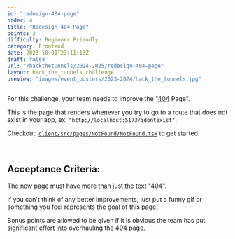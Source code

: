 ```yaml
---
id: "redesign-404-page"
order: 4
title: "Redesign 404 Page"
points: 3
difficulty: Beginner Friendly
category: Frontend
date: 2023-10-01T23:11:13Z
draft: false
url: "/hackthetunnels/2024-2025/redesign-404-page"
layout: hack_the_tunnels_challenge
preview: "images/event_posters/2023-2024/hack_the_tunnels.jpg"
---
```


For this challenge, your team needs to improve the "[404](https://developer.mozilla.org/en-US/docs/Web/HTTP/Status/404) Page". 

This is the page that renders whenever you try to go to a route that does not exist in your app, ex: `"http://localhost:5173/idontexist"`.

Checkout: [`client/src/pages/NotFound/NotFound.tsx`](https://github.com/CarletonComputerScienceSociety/hack-the-tunnels-starter-2024/blob/main/client/src/pages/NotFound/NotFound.tsx) to get started.

<br/>

## Acceptance Criteria:

The new page must have more than just the text "404".

If you can't think of any better improvements, just put a funny gif or something you feel represents the goal of this page.

Bonus points are allowed to be given if it is obvious the team has put significant effort into overhauling the 404 page.
